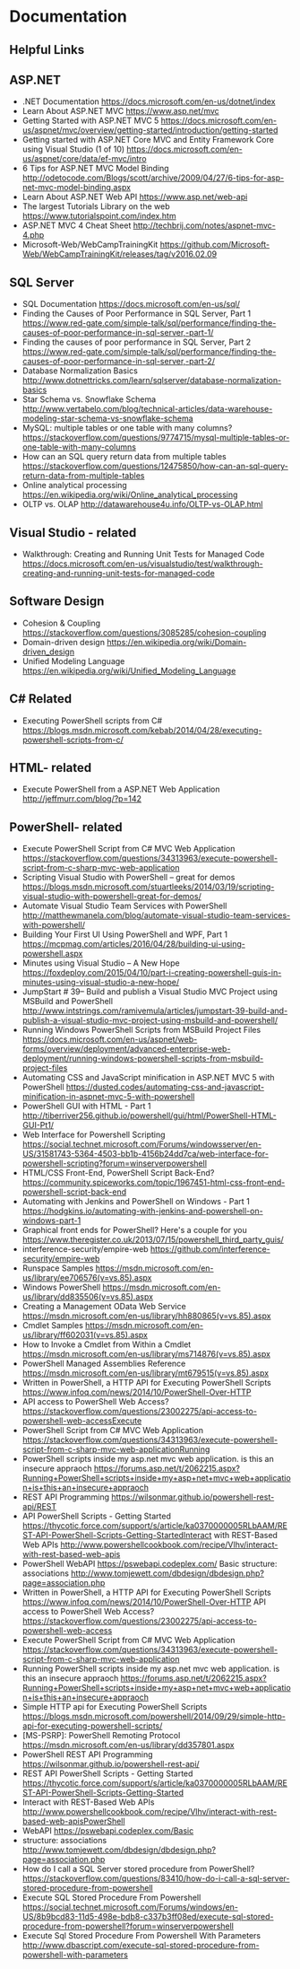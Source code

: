 # Documentation

## Helpful Links

## ASP.NET

* .NET Documentation https://docs.microsoft.com/en-us/dotnet/index
* Learn About ASP.NET MVC https://www.asp.net/mvc
* Getting Started with ASP.NET MVC 5 https://docs.microsoft.com/en-us/aspnet/mvc/overview/getting-started/introduction/getting-started
* Getting started with ASP.NET Core MVC and Entity Framework Core using Visual Studio (1 of 10) https://docs.microsoft.com/en-us/aspnet/core/data/ef-mvc/intro
* 6 Tips for ASP.NET MVC Model Binding http://odetocode.com/Blogs/scott/archive/2009/04/27/6-tips-for-asp-net-mvc-model-binding.aspx
* Learn About ASP.NET Web API https://www.asp.net/web-api
* The largest Tutorials Library on the web https://www.tutorialspoint.com/index.htm
* ASP.NET MVC 4 Cheat Sheet http://techbrij.com/notes/aspnet-mvc-4.php
* Microsoft-Web/WebCampTrainingKit https://github.com/Microsoft-Web/WebCampTrainingKit/releases/tag/v2016.02.09

## SQL Server

* SQL Documentation https://docs.microsoft.com/en-us/sql/
* Finding the Causes of Poor Performance in SQL Server, Part 1 https://www.red-gate.com/simple-talk/sql/performance/finding-the-causes-of-poor-performance-in-sql-server,-part-1/
* Finding the causes of poor performance in SQL Server, Part 2 https://www.red-gate.com/simple-talk/sql/performance/finding-the-causes-of-poor-performance-in-sql-server,-part-2/
* Database Normalization Basics http://www.dotnettricks.com/learn/sqlserver/database-normalization-basics
* Star Schema vs. Snowflake Schema http://www.vertabelo.com/blog/technical-articles/data-warehouse-modeling-star-schema-vs-snowflake-schema
* MySQL: multiple tables or one table with many columns? https://stackoverflow.com/questions/9774715/mysql-multiple-tables-or-one-table-with-many-columns
* How can an SQL query return data from multiple tables https://stackoverflow.com/questions/12475850/how-can-an-sql-query-return-data-from-multiple-tables
* Online analytical processing https://en.wikipedia.org/wiki/Online_analytical_processing
* OLTP vs. OLAP http://datawarehouse4u.info/OLTP-vs-OLAP.html

## Visual Studio - related

* Walkthrough: Creating and Running Unit Tests for Managed Code https://docs.microsoft.com/en-us/visualstudio/test/walkthrough-creating-and-running-unit-tests-for-managed-code

## Software Design

* Cohesion & Coupling https://stackoverflow.com/questions/3085285/cohesion-coupling
* Domain-driven design https://en.wikipedia.org/wiki/Domain-driven_design
* Unified Modeling Language https://en.wikipedia.org/wiki/Unified_Modeling_Language

## C# Related

* Executing PowerShell scripts from C# https://blogs.msdn.microsoft.com/kebab/2014/04/28/executing-powershell-scripts-from-c/

## HTML- related

* Execute PowerShell from a ASP.NET Web Application http://jeffmurr.com/blog/?p=142

## PowerShell- related

* Execute PowerShell Script from C# MVC Web Application https://stackoverflow.com/questions/34313963/execute-powershell-script-from-c-sharp-mvc-web-application
* Scripting Visual Studio with PowerShell – great for demos https://blogs.msdn.microsoft.com/stuartleeks/2014/03/19/scripting-visual-studio-with-powershell-great-for-demos/
* Automate Visual Studio Team Services with PowerShell http://matthewmanela.com/blog/automate-visual-studio-team-services-with-powershell/
* Building Your First UI Using PowerShell and WPF, Part 1 https://mcpmag.com/articles/2016/04/28/building-ui-using-powershell.aspx
* Minutes using Visual Studio – A New Hope https://foxdeploy.com/2015/04/10/part-i-creating-powershell-guis-in-minutes-using-visual-studio-a-new-hope/
* JumpStart # 39– Build and publish a Visual Studio MVC Project using MSBuild and PowerShell http://www.intstrings.com/ramivemula/articles/jumpstart-39-build-and-publish-a-visual-studio-mvc-project-using-msbuild-and-powershell/
* Running Windows PowerShell Scripts from MSBuild Project Files https://docs.microsoft.com/en-us/aspnet/web-forms/overview/deployment/advanced-enterprise-web-deployment/running-windows-powershell-scripts-from-msbuild-project-files
* Automating CSS and JavaScript minification in ASP.NET MVC 5 with PowerShell https://dusted.codes/automating-css-and-javascript-minification-in-aspnet-mvc-5-with-powershell
* PowerShell GUI with HTML - Part 1 http://tiberriver256.github.io/powershell/gui/html/PowerShell-HTML-GUI-Pt1/
* Web Interface for Powershell Scripting https://social.technet.microsoft.com/Forums/windowsserver/en-US/31581743-5364-4503-bb1b-4156b24dd7ca/web-interface-for-powershell-scripting?forum=winserverpowershell
* HTML/CSS Front-End, PowerShell Script Back-End? https://community.spiceworks.com/topic/1967451-html-css-front-end-powershell-script-back-end
* Automating with Jenkins and PowerShell on Windows - Part 1 https://hodgkins.io/automating-with-jenkins-and-powershell-on-windows-part-1
* Graphical front ends for PowerShell? Here's a couple for you https://www.theregister.co.uk/2013/07/15/powershell_third_party_guis/
* interference-security/empire-web https://github.com/interference-security/empire-web
* Runspace Samples https://msdn.microsoft.com/en-us/library/ee706576(v=vs.85).aspx
* Windows PowerShell https://msdn.microsoft.com/en-us/library/dd835506(v=vs.85).aspx
* Creating a Management OData Web Service https://msdn.microsoft.com/en-us/library/hh880865(v=vs.85).aspx
* Cmdlet Samples https://msdn.microsoft.com/en-us/library/ff602031(v=vs.85).aspx
* How to Invoke a Cmdlet from Within a Cmdlet https://msdn.microsoft.com/en-us/library/ms714876(v=vs.85).aspx
* PowerShell Managed Assemblies Reference https://msdn.microsoft.com/en-us/library/mt679515(v=vs.85).aspx
* Written in PowerShell, a HTTP API for Executing PowerShell Scripts https://www.infoq.com/news/2014/10/PowerShell-Over-HTTP
* API access to PowerShell Web Access? https://stackoverflow.com/questions/23002275/api-access-to-powershell-web-accessExecute
* PowerShell Script from C# MVC Web Application https://stackoverflow.com/questions/34313963/execute-powershell-script-from-c-sharp-mvc-web-applicationRunning 
* PowerShell scripts inside my asp.net mvc web application. is this an insecure appraoch https://forums.asp.net/t/2062215.aspx?Running+PowerShell+scripts+inside+my+asp+net+mvc+web+application+is+this+an+insecure+appraoch
* REST API Programming https://wilsonmar.github.io/powershell-rest-api/REST 
* API PowerShell Scripts - Getting Started https://thycotic.force.com/support/s/article/ka0370000005RLbAAM/REST-API-PowerShell-Scripts-Getting-StartedInteract with REST-Based Web APIs http://www.powershellcookbook.com/recipe/Vlhv/interact-with-rest-based-web-apis 
* PowerShell WebAPI https://pswebapi.codeplex.com/ Basic structure: associations http://www.tomjewett.com/dbdesign/dbdesign.php?page=association.php
* Written in PowerShell, a HTTP API for Executing PowerShell Scripts https://www.infoq.com/news/2014/10/PowerShell-Over-HTTP
API access to PowerShell Web Access? https://stackoverflow.com/questions/23002275/api-access-to-powershell-web-access
* Execute PowerShell Script from C# MVC Web Application https://stackoverflow.com/questions/34313963/execute-powershell-script-from-c-sharp-mvc-web-application
* Running PowerShell scripts inside my asp.net mvc web application. is this an insecure appraoch https://forums.asp.net/t/2062215.aspx?Running+PowerShell+scripts+inside+my+asp+net+mvc+web+application+is+this+an+insecure+appraoch
* Simple HTTP api for Executing PowerShell Scripts https://blogs.msdn.microsoft.com/powershell/2014/09/29/simple-http-api-for-executing-powershell-scripts/
* [MS-PSRP]: PowerShell Remoting Protocol https://msdn.microsoft.com/en-us/library/dd357801.aspx
* PowerShell REST API Programming https://wilsonmar.github.io/powershell-rest-api/
* REST API PowerShell Scripts - Getting Started https://thycotic.force.com/support/s/article/ka0370000005RLbAAM/REST-API-PowerShell-Scripts-Getting-Started
* Interact with REST-Based Web APIs http://www.powershellcookbook.com/recipe/Vlhv/interact-with-rest-based-web-apisPowerShell 
* WebAPI https://pswebapi.codeplex.com/Basic 
* structure: associations http://www.tomjewett.com/dbdesign/dbdesign.php?page=association.php
* How do I call a SQL Server stored procedure from PowerShell? https://stackoverflow.com/questions/83410/how-do-i-call-a-sql-server-stored-procedure-from-powershell
* Execute SQL Stored Procedure From Powershell https://social.technet.microsoft.com/Forums/windows/en-US/8b9bcd83-11d5-498e-bdb8-c337b3ff08ed/execute-sql-stored-procedure-from-powershell?forum=winserverpowershell
* Execute Sql Stored Procedure From Powershell With Parameters http://www.dbascript.com/execute-sql-stored-procedure-from-powershell-with-parameters
